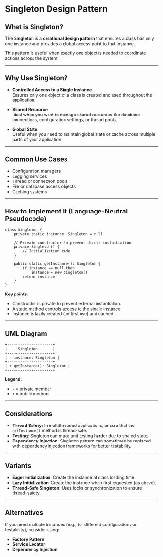 
# Singleton Design Pattern

## What is Singleton?

The **Singleton** is a **creational design pattern** that ensures a class has only one instance and provides a global access point to that instance.

This pattern is useful when exactly one object is needed to coordinate actions across the system.

---

## Why Use Singleton?

- **Controlled Access to a Single Instance**  
  Ensures only one object of a class is created and used throughout the application.

- **Shared Resource**  
  Ideal when you want to manage shared resources like database connections, configuration settings, or thread pools.

- **Global State**  
  Useful when you need to maintain global state or cache across multiple parts of your application.

---

## Common Use Cases

- Configuration managers  
- Logging services  
- Thread or connection pools  
- File or database access objects  
- Caching systems

---

## How to Implement It (Language-Neutral Pseudocode)

```pseudo
class Singleton {
    private static instance: Singleton = null

    // Private constructor to prevent direct instantiation
    private Singleton() {
        // Initialization code
    }

    public static getInstance(): Singleton {
        if instance == null then
            instance = new Singleton()
        return instance
    }
}
```

**Key points:**
- Constructor is private to prevent external instantiation.
- A static method controls access to the single instance.
- Instance is lazily created (on first use) and cached.

---

## UML Diagram

```plaintext
+---------------------+
|     Singleton       |
+---------------------+
| - instance: Singleton |
+---------------------+
| + getInstance(): Singleton |
+---------------------+
```

**Legend:**
- `-` = private member
- `+` = public method

---

## Considerations

- **Thread Safety**: In multithreaded applications, ensure that the `getInstance()` method is thread-safe.
- **Testing**: Singleton can make unit testing harder due to shared state.
- **Dependency Injection**: Singleton pattern can sometimes be replaced with dependency injection frameworks for better testability.

---

## Variants

- **Eager Initialization**: Create the instance at class loading time.
- **Lazy Initialization**: Create the instance when first requested (as above).
- **Thread-Safe Singleton**: Uses locks or synchronization to ensure thread-safety.

---

## Alternatives

If you need multiple instances (e.g., for different configurations or testability), consider using:
- **Factory Pattern**
- **Service Locator**
- **Dependency Injection**
